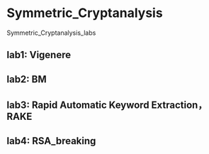 # Symmetric_Cryptanalysis
Symmetric_Cryptanalysis_labs

## lab1: Vigenere



## lab2: BM




## lab3: Rapid Automatic Keyword Extraction，RAKE



## lab4: RSA_breaking
